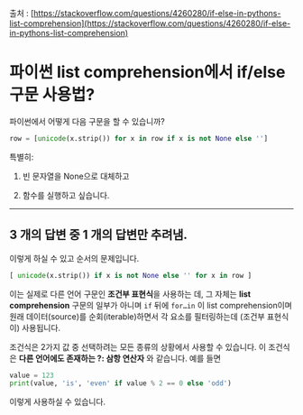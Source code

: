 출처 : [https://stackoverflow.com/questions/4260280/if-else-in-pythons-list-comprehension](https://stackoverflow.com/questions/4260280/if-else-in-pythons-list-comprehension)

# 파이썬 list comprehension에서 if/else 구문 사용법?

파이썬에서 어떻게 다음 구문을 할 수 있습니까?

```python
row = [unicode(x.strip()) for x in row if x is not None else '']
```

특별히:

1. 빈 문자열을 None으로 대체하고

2. 함수를 실행하고 싶습니다.

---

## 3 개의 답변 중 1 개의 답변만 추려냄.

이렇게 하실 수 있고 순서의 문제입니다.

```python
[ unicode(x.strip()) if x is not None else '' for x in row ]
```

이는 실제로 다른 언어 구문인 **조건부 표현식**을 사용하는 데, 그 자체는 **list comprehension** 구문의 일부가 아니며 `if` 뒤에 `for…in` 이 list comprehension이며 원래 데이터(source)를 순회(iterable)하면서 각 요소를 필터링하는데 (조건부 표현식이) 사용됩니다.

조건식은 2가지 값 중 선택하려는 모든 종류의 상황에서 사용할 수 있습니다. 이 조건식은 **다른 언어에도 존재하는 ?: 삼항 연산자** 와 같습니다. 예를 들면

```python
value = 123
print(value, 'is', 'even' if value % 2 == 0 else 'odd')
```

이렇게 사용하실 수 있습니다.
